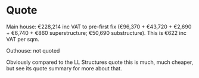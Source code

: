 # Quote

Main house: €228,214 inc VAT to pre-first fix (€96,370 + €43,720 + €2,690 + €6,740 + €860 superstructure; €50,690 substructure). This is €622 inc VAT per sqm.

Outhouse: not quoted

Obviously compared to the LL Structures quote this is much, much cheaper, but see its quote summary for more about that.
